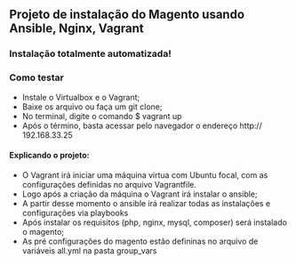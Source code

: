 ## Projeto de instalação do Magento usando Ansible, Nginx, Vagrant
### Instalação totalmente automatizada!
### Como testar

- Instale o Virtualbox e o Vagrant;
- Baixe os arquivo ou faça um git clone;
- No terminal, digite o comando $ vagrant up
- Após o término, basta acessar pelo navegador o endereço http:// 192.168.33.25

#### Explicando o projeto:
 - O Vagrant irá iniciar uma máquina virtua com Ubuntu focal, com as configurações definidas no arquivo Vagrantfile.
 - Logo após a criação da máquina o Vagrant irá instalar o ansible;
 - A partir desse momento o ansible irá realizar todas as instalações e configurações via playbooks
 - Após instalar os requisitos (php, nginx, mysql, composer) será instalado o magento;
 - As pré configurações do magento estão defininas no arquivo de variáveis all.yml na pasta group_vars
